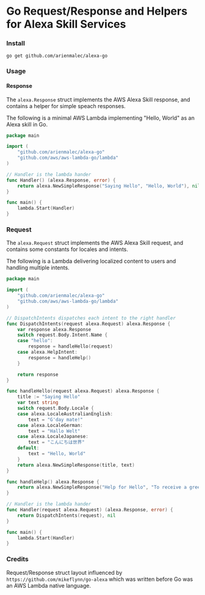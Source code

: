 # Go Request/Response and Helpers for Alexa Skill Services

### Install

```console
go get github.com/arienmalec/alexa-go
```

### Usage

#### Response

The `alexa.Response` struct implements the AWS Alexa Skill response, and contains a helper for simple speach responses.

The following is a minimal AWS Lambda implementing "Hello, World" as an Alexa skill in Go.

```go
package main

import (
	"github.com/arienmalec/alexa-go"
	"github.com/aws/aws-lambda-go/lambda"
)

// Handler is the lambda hander
func Handler() (alexa.Response, error) {
	return alexa.NewSimpleResponse("Saying Hello", "Hello, World"), nil
}

func main() {
	lambda.Start(Handler)
}
```

### Request

The `alexa.Request` struct implements the AWS Alexa Skill request, and contains some constants for locales and intents.

The following is a Lambda delivering localized content to users and handling multiple intents.

```go
package main

import (
	"github.com/arienmalec/alexa-go"
	"github.com/aws/aws-lambda-go/lambda"
)

// DispatchIntents dispatches each intent to the right handler
func DispatchIntents(request alexa.Request) alexa.Response {
	var response alexa.Response
	switch request.Body.Intent.Name {
	case "hello":
		response = handleHello(request)
	case alexa.HelpIntent:
		response = handleHelp()
	}

	return response
}

func handleHello(request alexa.Request) alexa.Response {
	title := "Saying Hello"
	var text string
	switch request.Body.Locale {
	case alexa.LocaleAustralianEnglish:
		text = "G'day mate!"
	case alexa.LocaleGerman:
		text = "Hallo Welt"
	case alexa.LocaleJapanese:
		text = "こんにちは世界"
	default:
		text = "Hello, World"
	}
	return alexa.NewSimpleResponse(title, text)
}

func handleHelp() alexa.Response {
	return alexa.NewSimpleResponse("Help for Hello", "To receive a greeting, ask hello to say hello")
}

// Handler is the lambda hander
func Handler(request alexa.Request) (alexa.Response, error) {
	return DispatchIntents(request), nil
}

func main() {
	lambda.Start(Handler)
}
```

### Credits

Request/Response struct layout influenced by `https://github.com/mikeflynn/go-alexa` which was written before Go was an AWS Lambda native language.


